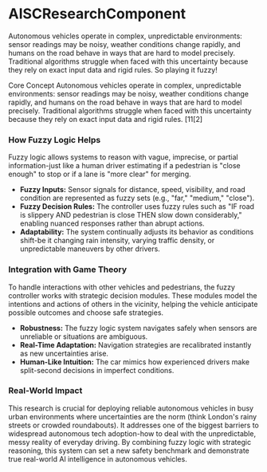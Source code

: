 # AISCResearchComponent
Autonomous vehicles operate in complex, unpredictable environments: sensor readings may be noisy, weather conditions change rapidly, and humans on the road behave in ways that are hard to model precisely. Traditional algorithms struggle when faced with this uncertainty because they rely on exact input data and rigid rules. So playing it fuzzy!

Core Concept
Autonomous vehicles operate in complex, unpredictable environments: sensor readings may be noisy, weather conditions change rapidly, and humans on the road behave in ways that are hard to model precisely. Traditional algorithms struggle when faced with this uncertainty because they rely on exact input data and rigid rules. [11[2]
### How Fuzzy Logic Helps
Fuzzy logic allows systems to reason with vague, imprecise, or partial information-just like a human driver estimating if a pedestrian is "close enough" to stop or if a lane is "more clear" for merging.
- **Fuzzy Inputs:** Sensor signals for distance, speed, visibility, and road condition are represented as fuzzy sets (e.g., "far,"
"medium," "close").
- **Fuzzy Decision Rules:** The controller uses fuzzy rules such as "IF road is slippery AND pedestrian is close THEN slow down considerably," enabling nuanced responses rather than abrupt actions.
- **Adaptability:** The system continually adjusts its behavior as conditions shift-be it changing rain intensity, varying traffic density, or unpredictable maneuvers by other drivers.
### Integration with Game Theory
To handle interactions with other vehicles and pedestrians, the fuzzy controller works with strategic decision modules. These modules model the intentions and actions of others in the vicinity, helping the vehicle anticipate possible outcomes and choose safe strategies. 
- **Robustness:** The fuzzy logic system navigates safely when sensors are unreliable or situations are ambiguous.
- **Real-Time Adaptation:** Navigation strategies are recalibrated instantly as new uncertainties arise.
- **Human-Like Intuition:** The car mimics how experienced drivers make split-second decisions in imperfect conditions.
### Real-World Impact
This research is crucial for deploying reliable autonomous vehicles in busy urban environments where uncertainties are the norm (think London's rainy streets or crowded roundabouts). It addresses one of the biggest barriers to widespread autonomous tech adoption-how to deal with the unpredictable, messy reality of everyday driving.
By combining fuzzy logic with strategic reasoning, this system can set a new safety benchmark and demonstrate true real-world Al intelligence in autonomous vehicles.
